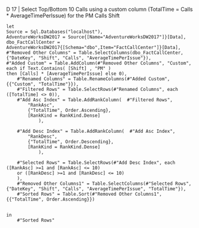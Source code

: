 D 17 | Select Top/Bottom  10 Calls using a custom column (TotalTime = Calls * AverageTimePerIssue) for the PM Calls Shift

    let
    Source = Sql.Databases("localhost"),
    AdventureWorksDW2017 = Source{[Name="AdventureWorksDW2017"]}[Data],
    dbo_FactCallCenter = AdventureWorksDW2017{[Schema="dbo",Item="FactCallCenter"]}[Data],
    #"Removed Other Columns" = Table.SelectColumns(dbo_FactCallCenter,{"DateKey", "Shift", "Calls", "AverageTimePerIssue"}),
    #"Added Custom" = Table.AddColumn(#"Removed Other Columns", "Custom", each if Text.Contains( [Shift] , "PM" ) 
    then [Calls] * [AverageTimePerIssue] else 0),
        #"Renamed Columns" = Table.RenameColumns(#"Added Custom",{{"Custom", "TotalTime"}}),
        #"Filtered Rows" = Table.SelectRows(#"Renamed Columns", each ([TotalTime] <> 0)),
        #"Add Asc Index" = Table.AddRankColumn(  #"Filtered Rows", 
            "RankAsc",
            {"TotalTime", Order.Ascending},
            [RankKind = RankKind.Dense]
                ),
    
        #"Add Desc Index" = Table.AddRankColumn(  #"Add Asc Index", 
            "RankDesc",
            {"TotalTime", Order.Descending},
            [RankKind = RankKind.Dense]
                ),
    
        #"Selected Rows" = Table.SelectRows(#"Add Desc Index", each ([RankAsc] >=1 and [RankAsc] <= 10)
        or ([RankDesc] >=1 and [RankDesc] <= 10)
        ),
        #"Removed Other Columns1" = Table.SelectColumns(#"Selected Rows",{"DateKey", "Shift", "Calls", "AverageTimePerIssue", "TotalTime"}),
        #"Sorted Rows" = Table.Sort(#"Removed Other Columns1",{{"TotalTime", Order.Ascending}})
    
        
    in
        #"Sorted Rows"
